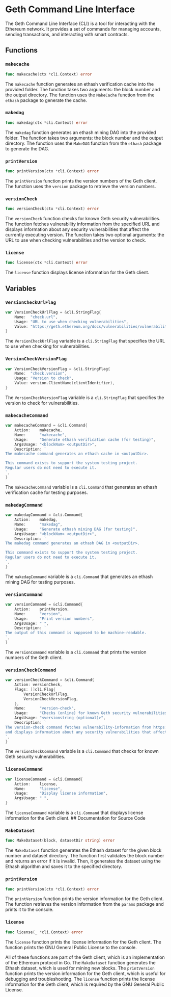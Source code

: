 # Geth Command Line Interface

The Geth Command Line Interface (CLI) is a tool for interacting with the Ethereum network. It provides a set of commands for managing accounts, sending transactions, and interacting with smart contracts.

## Functions

### `makecache`

```go
func makecache(ctx *cli.Context) error
```

The `makecache` function generates an ethash verification cache into the provided folder. The function takes two arguments: the block number and the output directory. The function uses the `MakeCache` function from the `ethash` package to generate the cache.

### `makedag`

```go
func makedag(ctx *cli.Context) error
```

The `makedag` function generates an ethash mining DAG into the provided folder. The function takes two arguments: the block number and the output directory. The function uses the `MakeDAG` function from the `ethash` package to generate the DAG.

### `printVersion`

```go
func printVersion(ctx *cli.Context) error
```

The `printVersion` function prints the version numbers of the Geth client. The function uses the `version` package to retrieve the version numbers.

### `versionCheck`

```go
func versionCheck(ctx *cli.Context) error
```

The `versionCheck` function checks for known Geth security vulnerabilities. The function fetches vulnerability information from the specified URL and displays information about any security vulnerabilities that affect the currently executing version. The function takes two optional arguments: the URL to use when checking vulnerabilities and the version to check.

### `license`

```go
func license(ctx *cli.Context) error
```

The `license` function displays license information for the Geth client.

## Variables

### `VersionCheckUrlFlag`

```go
var VersionCheckUrlFlag = &cli.StringFlag{
	Name:  "check.url",
	Usage: "URL to use when checking vulnerabilities",
	Value: "https://geth.ethereum.org/docs/vulnerabilities/vulnerabilities.json",
}
```

The `VersionCheckUrlFlag` variable is a `cli.StringFlag` that specifies the URL to use when checking for vulnerabilities.

### `VersionCheckVersionFlag`

```go
var VersionCheckVersionFlag = &cli.StringFlag{
	Name:  "check.version",
	Usage: "Version to check",
	Value: version.ClientName(clientIdentifier),
}
```

The `VersionCheckVersionFlag` variable is a `cli.StringFlag` that specifies the version to check for vulnerabilities.

### `makecacheCommand`

```go
var makecacheCommand = &cli.Command{
	Action:    makecache,
	Name:      "makecache",
	Usage:     "Generate ethash verification cache (for testing)",
	ArgsUsage: "<blockNum> <outputDir>",
	Description: `
The makecache command generates an ethash cache in <outputDir>.

This command exists to support the system testing project.
Regular users do not need to execute it.
`,
}
```

The `makecacheCommand` variable is a `cli.Command` that generates an ethash verification cache for testing purposes.

### `makedagCommand`

```go
var makedagCommand = &cli.Command{
	Action:    makedag,
	Name:      "makedag",
	Usage:     "Generate ethash mining DAG (for testing)",
	ArgsUsage: "<blockNum> <outputDir>",
	Description: `
The makedag command generates an ethash DAG in <outputDir>.

This command exists to support the system testing project.
Regular users do not need to execute it.
`,
}
```

The `makedagCommand` variable is a `cli.Command` that generates an ethash mining DAG for testing purposes.

### `versionCommand`

```go
var versionCommand = &cli.Command{
	Action:    printVersion,
	Name:      "version",
	Usage:     "Print version numbers",
	ArgsUsage: " ",
	Description: `
The output of this command is supposed to be machine-readable.
`,
}
```

The `versionCommand` variable is a `cli.Command` that prints the version numbers of the Geth client.

### `versionCheckCommand`

```go
var versionCheckCommand = &cli.Command{
	Action: versionCheck,
	Flags: []cli.Flag{
		VersionCheckUrlFlag,
		VersionCheckVersionFlag,
	},
	Name:      "version-check",
	Usage:     "Checks (online) for known Geth security vulnerabilities",
	ArgsUsage: "<versionstring (optional)>",
	Description: `
The version-check command fetches vulnerability-information from https://geth.ethereum.org/docs/vulnerabilities/vulnerabilities.json, 
and displays information about any security vulnerabilities that affect the currently executing version.
`,
}
```

The `versionCheckCommand` variable is a `cli.Command` that checks for known Geth security vulnerabilities.

### `licenseCommand`

```go
var licenseCommand = &cli.Command{
	Action:    license,
	Name:      "license",
	Usage:     "Display license information",
	ArgsUsage: " ",
}
```

The `licenseCommand` variable is a `cli.Command` that displays license information for the Geth client. ## Documentation for Source Code

### `MakeDataset`

```go
func MakeDataset(block, datasetDir string) error
```

The `MakeDataset` function generates the Ethash dataset for the given block number and dataset directory. The function first validates the block number and returns an error if it is invalid. Then, it generates the dataset using the Ethash algorithm and saves it to the specified directory.

### `printVersion`

```go
func printVersion(ctx *cli.Context) error
```

The `printVersion` function prints the version information for the Geth client. The function retrieves the version information from the `params` package and prints it to the console.

### `license`

```go
func license(_ *cli.Context) error
```

The `license` function prints the license information for the Geth client. The function prints the GNU General Public License to the console.

All of these functions are part of the Geth client, which is an implementation of the Ethereum protocol in Go. The `MakeDataset` function generates the Ethash dataset, which is used for mining new blocks. The `printVersion` function prints the version information for the Geth client, which is useful for debugging and troubleshooting. The `license` function prints the license information for the Geth client, which is required by the GNU General Public License.